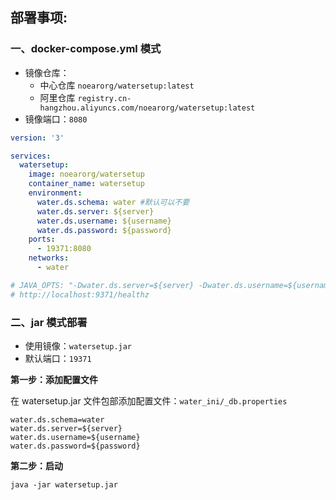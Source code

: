 ## 部署事项:

### 一、docker-compose.yml 模式

* 镜像仓库：
    * 中心仓库 `noearorg/watersetup:latest`
    * 阿里仓库 `registry.cn-hangzhou.aliyuncs.com/noearorg/watersetup:latest`
* 镜像端口：`8080`

```yaml
version: '3'

services:
  watersetup:
    image: noearorg/watersetup
    container_name: watersetup
    environment:
      water.ds.schema: water #默认可以不要
      water.ds.server: ${server}
      water.ds.username: ${username}
      water.ds.password: ${password}
    ports:
      - 19371:8080
    networks:
      - water

# JAVA_OPTS: "-Dwater.ds.server=${server} -Dwater.ds.username=${username} -Dwater.ds.password=${password}"
# http://localhost:9371/healthz

```


### 二、jar 模式部署

* 使用镜像：`watersetup.jar`
* 默认端口：`19371`


**第一步：添加配置文件**

在 watersetup.jar 文件包部添加配置文件：`water_ini/_db.properties`

```properties
water.ds.schema=water
water.ds.server=${server}
water.ds.username=${username}
water.ds.password=${password}
```

**第二步：启动**

```shell
java -jar watersetup.jar
```





